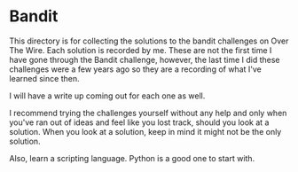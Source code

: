 # Bandit

This directory is for collecting the solutions to the bandit challenges on Over The Wire.  Each solution is recorded by me.  These are not the first time I have gone through the Bandit challenge, however, the last time I did these challenges were a few years ago so they are a recording of what I've learned since then.

I will have a write up coming out for each one as well.

I recommend trying the challenges yourself without any help and only when you've ran out of ideas and feel like you lost track, should you look at a solution.  When you look at a solution, keep in mind it might not be the only solution.

Also, learn a scripting language.  Python is a good one to start with.

